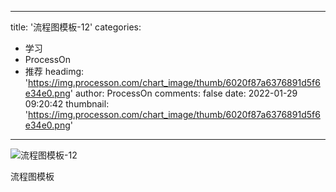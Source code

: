 
---
title: '流程图模板-12'
categories: 
 - 学习
 - ProcessOn
 - 推荐
headimg: 'https://img.processon.com/chart_image/thumb/6020f87a6376891d5f6e34e0.png'
author: ProcessOn
comments: false
date: 2022-01-29 09:20:42
thumbnail: 'https://img.processon.com/chart_image/thumb/6020f87a6376891d5f6e34e0.png'
---

<div>   
<img class="thumb" alt="流程图模板-12" src="https://img.processon.com/chart_image/thumb/6020f87a6376891d5f6e34e0.png" referrerpolicy="no-referrer">
<p>流程图模板</p>  
</div>
            